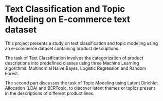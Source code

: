 # Text Classification and Topic Modeling on E-commerce text dataset
This project presents a study on text classification and topic modeling using an e-commerce dataset containing product descriptions.

The task of Text Classification involves the categorization of product descriptions into predefined classes using three Machine Learning algorithms: Multinomial Naive Bayes, Logistic Regression and Random Forest.

The second part discusses the task of Topic Modeling using Latent Dirichlet Allocation (LDA) and BERTopic, to discover latent themes or topics present in the descriptions of different product lines.
